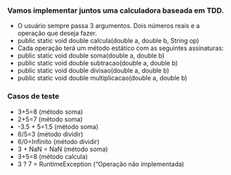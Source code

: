### Vamos implementar juntos uma calculadora baseada em TDD.
- O usuário sempre passa 3 argumentos. Dois
números reais e a operação que deseja fazer.
- public static void double calcula(double a, double b,
String op)
- Cada operação terá um método estático com as
seguintes assinaturas:
- public static void double soma(double a, double b)
- public static void double subtracao(double a, double b)
- public static void double divisao(double a, double b)
- public static void double multiplicacao(double a, double b)

### Casos de teste
- 3+5=8 (método soma)
- 2+5=7 (método soma)
- -3.5 + 5=1.5 (método soma)
- 6/5=3 (método dividir)
- 6/0=Infinito (método dividir)
- 3 + NaN = NaN (método soma)
- 3+5=8 (método calcula)
- 3 ? 7 = RuntimeException (“Operação não implementada)
